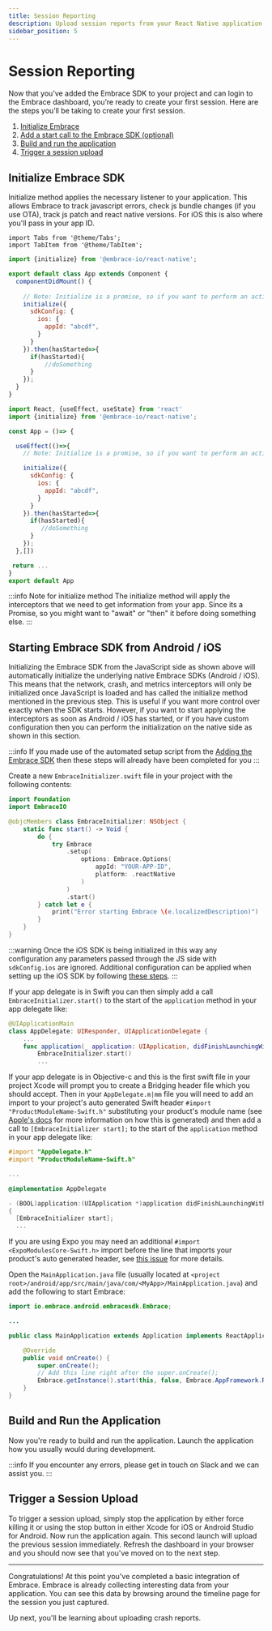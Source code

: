 ```yaml
---
title: Session Reporting
description: Upload session reports from your React Native application using the Embrace SDK
sidebar_position: 5
---
```


# Session Reporting

Now that you’ve added the Embrace SDK to your project and can login to the Embrace dashboard, you’re ready to create your first session.
Here are the steps you’ll be taking to create your first session.

1. [Initialize Embrace](/react-native/integration/session-reporting#initialize-embrace-sdk)
1. [Add a start call to the Embrace SDK (optional)](/react-native/integration/session-reporting#starting-embrace-sdk-from-android--ios)
1. [Build and run the application](/react-native/integration/session-reporting#build-and-run-the-application)
1. [Trigger a session upload](/react-native/integration/session-reporting#trigger-a-session-upload)

## Initialize Embrace SDK

Initialize method applies the necessary listener to your application. This allows Embrace to track javascript errors,
check js bundle changes (if you use OTA), track js patch and react native versions. For iOS this is also where you'll
pass in your app ID.

```mdx-code-block
import Tabs from '@theme/Tabs';
import TabItem from '@theme/TabItem';
```

<Tabs groupId="platform" queryString="platform">
<TabItem value="ios" label="Component">

```javascript
import {initialize} from '@embrace-io/react-native';

export default class App extends Component {
  componentDidMount() {
    
    // Note: Initialize is a promise, so if you want to perform an action and it must be tracked, it is recommended to use await to wait for the method to finish
    initialize({
      sdkConfig: {
        ios: {
          appId: "abcdf",
        }
      }
    }).then(hasStarted=>{
      if(hasStarted){
          //doSomething
      }
    });
  }
}
```
</TabItem>
<TabItem value="hooks" label="Hooks">

```javascript
import React, {useEffect, useState} from 'react'
import {initialize} from '@embrace-io/react-native';

const App = ()=> {

  useEffect(()=>{
    // Note: Initialize is a promise, so if you want to perform an action and it must be tracked, it is recommended to use await to wait for the method to finish

    initialize({
      sdkConfig: {
        ios: {
          appId: "abcdf",
        }
      }
    }).then(hasStarted=>{
      if(hasStarted){
         //doSomething
      }
    });
  },[])

 return ...
}
export default App
```

</TabItem>
</Tabs>

:::info Note for initialize method
The initialize method will apply the interceptors that we need to get information from your app. Since its a Promise, so you might want to "await" or "then" it before doing something else. 
:::
## Starting Embrace SDK from Android / iOS

Initializing the Embrace SDK from the JavaScript side as shown above will automatically initialize the underlying native
Embrace SDKs (Android / iOS). This means that the network, crash, and metrics interceptors will only be initialized once
JavaScript is loaded and has called the initialize method mentioned in the previous step. This is useful if you want more
control over exactly when the SDK starts. However, if you want to start applying the interceptors as soon as Android / iOS
has started, or if you have custom configuration then you can perform the initialization on the native side as shown in
this section.

:::info 
If you made use of the automated setup script from the [Adding the Embrace SDK](/react-native/integration/add-embrace-sdk/#setup-script)
then these steps will already have been completed for you
:::

<Tabs groupId="platform" queryString="platform">

<TabItem value="ios" label="iOS">

Create a new `EmbraceInitializer.swift` file in your project with the following contents:

```swift
import Foundation
import EmbraceIO

@objcMembers class EmbraceInitializer: NSObject {
    static func start() -> Void {
        do {
            try Embrace
                .setup(
                    options: Embrace.Options(
                        appId: "YOUR-APP-ID",
                        platform: .reactNative
                    )
                )
                .start()
        } catch let e {
            print("Error starting Embrace \(e.localizedDescription)")
        }
    }
}
```

:::warning
Once the iOS SDK is being initialized in this way any configuration any parameters passed through the JS side with
`sdkConfig.ios` are ignored. Additional configuration can be applied when setting up the iOS SDK by following [these steps](/ios/open-source/embrace-options/). 
:::

If your app delegate is in Swift you can then simply add a call `EmbraceInitializer.start()` to the start of the 
`application` method in your app delegate like:

```swift
@UIApplicationMain
class AppDelegate: UIResponder, UIApplicationDelegate {
    ...
    func application(_ application: UIApplication, didFinishLaunchingWithOptions launchOptions: [UIApplication.LaunchOptionsKey: Any]?) -> Bool {
        EmbraceInitializer.start()
        ...
```

If your app delegate is in Objective-c and this is the first swift file in your project Xcode will prompt you to create
a Bridging header file which you should accept. Then in your `AppDelegate.m|mm` file you will need to add an import to
your project's auto generated Swift header `#import "ProductModuleName-Swift.h"` substituting your product's module name
(see [Apple's docs](https://developer.apple.com/documentation/swift/importing-swift-into-objective-c#Overview) for more
information on how this is generated) and then add a call to `[EmbraceInitializer start];` to the start of the
`application` method in your app delegate like:

```objectivec
#import "AppDelegate.h"
#import "ProductModuleName-Swift.h"

...

@implementation AppDelegate

- (BOOL)application:(UIApplication *)application didFinishLaunchingWithOptions:(NSDictionary *)launchOptions
{
  [EmbraceInitializer start];
  ...
```

If you are using Expo you may need an additional `#import <ExpoModulesCore-Swift.h>` import before the line that
imports your product's auto generated header, see [this issue](https://github.com/expo/expo/issues/17705#issuecomment-1196251146)
for more details.

</TabItem>
<TabItem value="android" label="Android">

Open the `MainApplication.java` file (usually located at `<project root>/android/app/src/main/java/com/<MyApp>/MainApplication.java`)
and add the following to start Embrace:

```java
import io.embrace.android.embracesdk.Embrace;

...

public class MainApplication extends Application implements ReactApplication {

    @Override
    public void onCreate() {
        super.onCreate();
        // Add this line right after the super.onCreate();
        Embrace.getInstance().start(this, false, Embrace.AppFramework.REACT_NATIVE);
    }
}
```

</TabItem>
</Tabs>

## Build and Run the Application

Now you're ready to build and run the application.
Launch the application how you usually would during development.

:::info
If you encounter any errors, please get in touch on Slack and we can assist you.
:::

## Trigger a Session Upload

To trigger a session upload, simply stop the application by either force killing
it or using the stop button in either Xcode for iOS or Android Studio for Android.
Now run the application again.
This second launch will upload the previous session immediately.
Refresh the dashboard in your browser and you should now see that you've moved on to the next step.

---

Congratulations! At this point you've completed a basic integration of Embrace.
Embrace is already collecting interesting data from your application. You can
see this data by browsing around the timeline page for the session you just captured.

Up next, you'll be learning about uploading crash reports.
